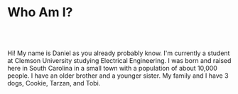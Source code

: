 <body>
    <h1><strong>Who Am I?</strong></h1>
    <br /><br />
    <p>Hi! My name is Daniel as you already probably know. I'm currently a student at Clemson University studying
        Electrical Engineering. I was born and raised here in South Carolina in a small town with a population of about
        10,000 people. I have an older brother and a younger sister. My family and I have 3 dogs, Cookie, Tarzan, and
        Tobi.<be> </p>
</body>
